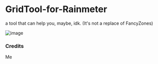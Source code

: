 # GridTool-for-Rainmeter
a tool that can help you, maybe, idk. (It's not a replace of FancyZones)

![image](https://github.com/KazukiGames/GridTool-for-Rainmeter/assets/121910047/7daf18d7-e159-4534-b392-440319285334)

### Credits
Me
